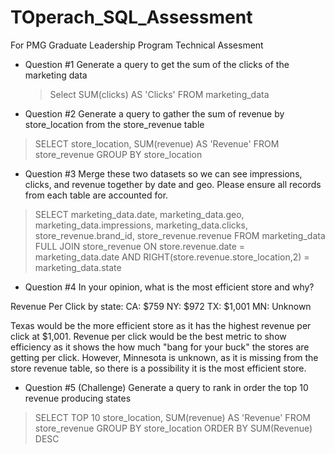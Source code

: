 # TOperach_SQL_Assessment
For PMG Graduate Leadership Program Technical Assesment

* Question #1 Generate a query to get the sum of the clicks of the marketing data​

  >Select SUM(clicks) AS 'Clicks' 
  >FROM marketing_data

* Question #2 Generate a query to gather the sum of revenue by store_location from the store_revenue table​

>SELECT store_location, 
>SUM(revenue) AS 'Revenue'
>FROM store_revenue 
>GROUP BY store_location

* Question #3 Merge these two datasets so we can see impressions, clicks, and revenue together by date and geo. Please ensure all records from each table are accounted 
for.​

>SELECT marketing_data.date,
>marketing_data.geo,
>marketing_data.impressions,
>marketing_data.clicks,
>store_revenue.brand_id,
>store_revenue.revenue
>FROM marketing_data
>FULL JOIN store_revenue ON store.revenue.date = marketing_data.date AND RIGHT(store.revenue.store_location,2) = marketing_data.state

* Question #4 In your opinion, what is the most efficient store and why?​

Revenue Per Click by state:
CA: $759
NY: $972
TX: $1,001
MN: Unknown

Texas would be the more efficient store as it has the highest revenue per click at $1,001. Revenue per click would be the best metric to show efficiency as it shows the how much "bang for your buck" the stores are getting per click. However, Minnesota is unknown, as it is missing from the store revenue table, so there is a possibility it is the most efficient store.

* Question #5 (Challenge) Generate a query to rank in order the top 10 revenue producing states​
 
>SELECT TOP 10 store_location, 
>SUM(revenue) AS 'Revenue'
>FROM store_revenue 
>GROUP BY store_location
ORDER BY SUM(Revenue) DESC  
